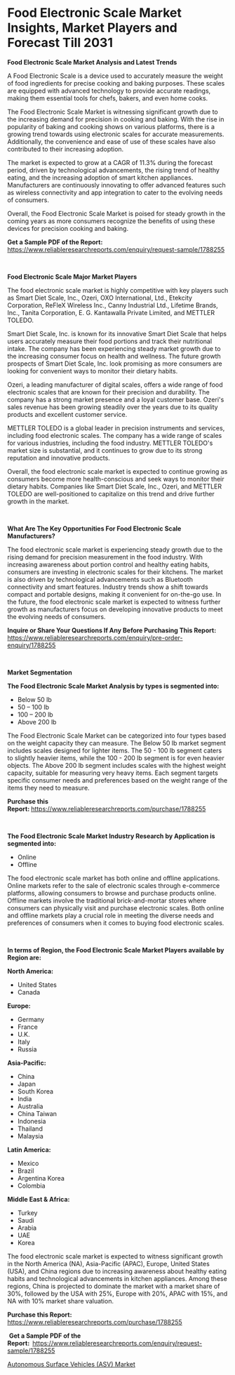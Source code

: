 <p><h1>Food Electronic Scale Market Insights, Market Players and Forecast Till 2031</h1></p><p><strong>Food Electronic Scale Market Analysis and Latest Trends</strong></p>
<p><p>A Food Electronic Scale is a device used to accurately measure the weight of food ingredients for precise cooking and baking purposes. These scales are equipped with advanced technology to provide accurate readings, making them essential tools for chefs, bakers, and even home cooks.</p><p>The Food Electronic Scale Market is witnessing significant growth due to the increasing demand for precision in cooking and baking. With the rise in popularity of baking and cooking shows on various platforms, there is a growing trend towards using electronic scales for accurate measurements. Additionally, the convenience and ease of use of these scales have also contributed to their increasing adoption.</p><p>The market is expected to grow at a CAGR of 11.3% during the forecast period, driven by technological advancements, the rising trend of healthy eating, and the increasing adoption of smart kitchen appliances. Manufacturers are continuously innovating to offer advanced features such as wireless connectivity and app integration to cater to the evolving needs of consumers.</p><p>Overall, the Food Electronic Scale Market is poised for steady growth in the coming years as more consumers recognize the benefits of using these devices for precision cooking and baking.</p></p>
<p><strong>Get a Sample PDF of the Report:&nbsp;</strong> <a href="https://www.reliableresearchreports.com/enquiry/request-sample/1788255">https://www.reliableresearchreports.com/enquiry/request-sample/1788255</a></p>
<p>&nbsp;</p>
<p><strong>Food Electronic Scale Major Market Players</strong></p>
<p><p>The food electronic scale market is highly competitive with key players such as Smart Diet Scale, Inc., Ozeri, OXO International, Ltd., Etekcity Corporation, ReFleX Wireless Inc., Canny Industrial Ltd., Lifetime Brands, Inc., Tanita Corporation, E. G. Kantawalla Private Limited, and METTLER TOLEDO.</p><p>Smart Diet Scale, Inc. is known for its innovative Smart Diet Scale that helps users accurately measure their food portions and track their nutritional intake. The company has been experiencing steady market growth due to the increasing consumer focus on health and wellness. The future growth prospects of Smart Diet Scale, Inc. look promising as more consumers are looking for convenient ways to monitor their dietary habits.</p><p>Ozeri, a leading manufacturer of digital scales, offers a wide range of food electronic scales that are known for their precision and durability. The company has a strong market presence and a loyal customer base. Ozeri's sales revenue has been growing steadily over the years due to its quality products and excellent customer service.</p><p>METTLER TOLEDO is a global leader in precision instruments and services, including food electronic scales. The company has a wide range of scales for various industries, including the food industry. METTLER TOLEDO's market size is substantial, and it continues to grow due to its strong reputation and innovative products.</p><p>Overall, the food electronic scale market is expected to continue growing as consumers become more health-conscious and seek ways to monitor their dietary habits. Companies like Smart Diet Scale, Inc., Ozeri, and METTLER TOLEDO are well-positioned to capitalize on this trend and drive further growth in the market.</p></p>
<p>&nbsp;</p>
<p><strong>What Are The Key Opportunities For Food Electronic Scale Manufacturers?</strong></p>
<p><p>The food electronic scale market is experiencing steady growth due to the rising demand for precision measurement in the food industry. With increasing awareness about portion control and healthy eating habits, consumers are investing in electronic scales for their kitchens. The market is also driven by technological advancements such as Bluetooth connectivity and smart features. Industry trends show a shift towards compact and portable designs, making it convenient for on-the-go use. In the future, the food electronic scale market is expected to witness further growth as manufacturers focus on developing innovative products to meet the evolving needs of consumers.</p></p>
<p><strong>Inquire or Share Your Questions If Any Before Purchasing This Report:</strong> <a href="https://www.reliableresearchreports.com/enquiry/pre-order-enquiry/1788255">https://www.reliableresearchreports.com/enquiry/pre-order-enquiry/1788255</a></p>
<p>&nbsp;</p>
<p><strong>Market Segmentation</strong></p>
<p><strong>The Food Electronic Scale Market Analysis by types is segmented into:</strong></p>
<p><ul><li>Below 50 lb</li><li>50 – 100 lb</li><li>100 – 200 lb</li><li>Above 200 lb</li></ul></p>
<p><p>The Food Electronic Scale Market can be categorized into four types based on the weight capacity they can measure. The Below 50 lb market segment includes scales designed for lighter items. The 50 - 100 lb segment caters to slightly heavier items, while the 100 - 200 lb segment is for even heavier objects. The Above 200 lb segment includes scales with the highest weight capacity, suitable for measuring very heavy items. Each segment targets specific consumer needs and preferences based on the weight range of the items they need to measure.</p></p>
<p><strong>Purchase this Report:&nbsp;</strong><a href="https://www.reliableresearchreports.com/purchase/1788255">https://www.reliableresearchreports.com/purchase/1788255</a></p>
<p>&nbsp;</p>
<p><strong>The Food Electronic Scale Market Industry Research by Application is segmented into:</strong></p>
<p><ul><li>Online</li><li>Offline</li></ul></p>
<p><p>The food electronic scale market has both online and offline applications. Online markets refer to the sale of electronic scales through e-commerce platforms, allowing consumers to browse and purchase products online. Offline markets involve the traditional brick-and-mortar stores where consumers can physically visit and purchase electronic scales. Both online and offline markets play a crucial role in meeting the diverse needs and preferences of consumers when it comes to buying food electronic scales.</p></p>
<p>&nbsp;</p>
<p><strong>In terms of Region, the Food Electronic Scale Market Players available by Region are:</strong></p>
<p>
    <p> <strong> North America: </strong>
        <ul>
            <li>United States</li>
            <li>Canada</li>
        </ul>
        </p> 
    <p> <strong> Europe: </strong>
        <ul>
            <li>Germany</li>
            <li>France</li>
            <li>U.K.</li>
            <li>Italy</li>
            <li>Russia</li>
        </ul>
        </p> 
    <p> <strong> Asia-Pacific: </strong>
        <ul>
            <li>China</li>
            <li>Japan</li>
            <li>South Korea</li>
            <li>India</li>
            <li>Australia</li>
            <li>China Taiwan</li>
            <li>Indonesia</li>
            <li>Thailand</li>
            <li>Malaysia</li>
        </ul>
        </p> 
    <p> <strong> Latin America: </strong>
        <ul>
            <li>Mexico</li>
            <li>Brazil</li>
            <li>Argentina Korea</li>
            <li>Colombia</li>
        </ul>
        </p> 
    <p> <strong> Middle East & Africa: </strong>
        <ul>
            <li>Turkey</li>
            <li>Saudi</li>
            <li>Arabia</li>
            <li>UAE</li>
            <li>Korea</li>
        </ul>
    </p>
    </p>
<p><p>The food electronic scale market is expected to witness significant growth in the North America (NA), Asia-Pacific (APAC), Europe, United States (USA), and China regions due to increasing awareness about healthy eating habits and technological advancements in kitchen appliances. Among these regions, China is projected to dominate the market with a market share of 30%, followed by the USA with 25%, Europe with 20%, APAC with 15%, and NA with 10% market share valuation.</p></p>
<p><strong>Purchase this Report: </strong><a href="https://www.reliableresearchreports.com/purchase/1788255">https://www.reliableresearchreports.com/purchase/1788255</a></p>
<p>&nbsp;<strong>Get a Sample PDF of the Report:&nbsp;&nbsp;</strong><a href="https://www.reliableresearchreports.com/enquiry/request-sample/1788255">https://www.reliableresearchreports.com/enquiry/request-sample/1788255</a></p>
<p><strong></strong></p>
<p><p><a href="https://adventurous-uranium-ef9.notion.site/Autonomous-Surface-Vehicles-ASV-Market-Size-Market-Share-and-Global-Market-Analysis-Report-2024--2645fcc0efe44977acde15c605c1d365">Autonomous Surface Vehicles (ASV) Market</a></p></p>